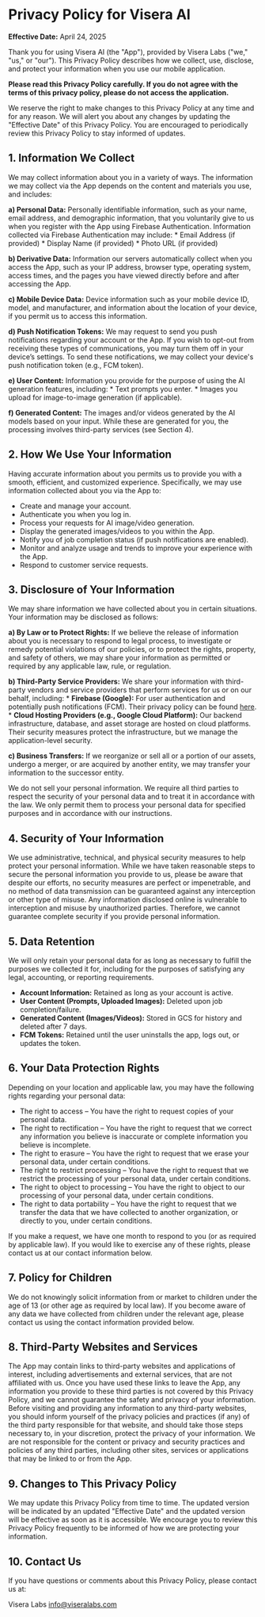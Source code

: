 # Privacy Policy for Visera AI

**Effective Date:** April 24, 2025

Thank you for using Visera AI (the "App"), provided by Visera Labs ("we," "us," or "our"). This Privacy Policy describes how we collect, use, disclose, and protect your information when you use our mobile application.

**Please read this Privacy Policy carefully. If you do not agree with the terms of this privacy policy, please do not access the application.**

We reserve the right to make changes to this Privacy Policy at any time and for any reason. We will alert you about any changes by updating the "Effective Date" of this Privacy Policy. You are encouraged to periodically review this Privacy Policy to stay informed of updates.

## 1. Information We Collect

We may collect information about you in a variety of ways. The information we may collect via the App depends on the content and materials you use, and includes:

**a) Personal Data:**
Personally identifiable information, such as your name, email address, and demographic information, that you voluntarily give to us when you register with the App using Firebase Authentication. Information collected via Firebase Authentication may include:
    * Email Address (if provided)
    * Display Name (if provided)
    * Photo URL (if provided)

**b) Derivative Data:**
Information our servers automatically collect when you access the App, such as your IP address, browser type, operating system, access times, and the pages you have viewed directly before and after accessing the App.

**c) Mobile Device Data:**
Device information such as your mobile device ID, model, and manufacturer, and information about the location of your device, if you permit us to access this information.

**d) Push Notification Tokens:**
We may request to send you push notifications regarding your account or the App. If you wish to opt-out from receiving these types of communications, you may turn them off in your device’s settings. To send these notifications, we may collect your device's push notification token (e.g., FCM token).

**e) User Content:**
Information you provide for the purpose of using the AI generation features, including:
    * Text prompts you enter.
    * Images you upload for image-to-image generation (if applicable).

**f) Generated Content:**
The images and/or videos generated by the AI models based on your input. While these are generated for you, the processing involves third-party services (see Section 4).

## 2. How We Use Your Information

Having accurate information about you permits us to provide you with a smooth, efficient, and customized experience. Specifically, we may use information collected about you via the App to:

* Create and manage your account.
* Authenticate you when you log in.
* Process your requests for AI image/video generation.
* Display the generated images/videos to you within the App.
* Notify you of job completion status (if push notifications are enabled).
* Monitor and analyze usage and trends to improve your experience with the App.
* Respond to customer service requests.

## 3. Disclosure of Your Information

We may share information we have collected about you in certain situations. Your information may be disclosed as follows:

**a) By Law or to Protect Rights:**
If we believe the release of information about you is necessary to respond to legal process, to investigate or remedy potential violations of our policies, or to protect the rights, property, and safety of others, we may share your information as permitted or required by any applicable law, rule, or regulation.

**b) Third-Party Service Providers:**
We share your information with third-party vendors and service providers that perform services for us or on our behalf, including:
    * **Firebase (Google):** For user authentication and potentially push notifications (FCM). Their privacy policy can be found [here](https://policies.google.com/privacy).
    * **Cloud Hosting Providers (e.g., Google Cloud Platform):** Our backend infrastructure, database, and asset storage are hosted on cloud platforms. Their security measures protect the infrastructure, but we manage the application-level security.

**c) Business Transfers:**
If we reorganize or sell all or a portion of our assets, undergo a merger, or are acquired by another entity, we may transfer your information to the successor entity.

We do not sell your personal information. We require all third parties to respect the security of your personal data and to treat it in accordance with the law. We only permit them to process your personal data for specified purposes and in accordance with our instructions.

## 4. Security of Your Information

We use administrative, technical, and physical security measures to help protect your personal information. While we have taken reasonable steps to secure the personal information you provide to us, please be aware that despite our efforts, no security measures are perfect or impenetrable, and no method of data transmission can be guaranteed against any interception or other type of misuse. Any information disclosed online is vulnerable to interception and misuse by unauthorized parties. Therefore, we cannot guarantee complete security if you provide personal information.

## 5. Data Retention

We will only retain your personal data for as long as necessary to fulfill the purposes we collected it for, including for the purposes of satisfying any legal, accounting, or reporting requirements.

* **Account Information:** Retained as long as your account is active.
* **User Content (Prompts, Uploaded Images):** Deleted upon job completion/failure.
* **Generated Content (Images/Videos):** Stored in GCS for history and deleted after 7 days.
* **FCM Tokens:** Retained until the user uninstalls the app, logs out, or updates the token.

## 6. Your Data Protection Rights

Depending on your location and applicable law, you may have the following rights regarding your personal data:

* The right to access – You have the right to request copies of your personal data.
* The right to rectification – You have the right to request that we correct any information you believe is inaccurate or complete information you believe is incomplete.
* The right to erasure – You have the right to request that we erase your personal data, under certain conditions.
* The right to restrict processing – You have the right to request that we restrict the processing of your personal data, under certain conditions.
* The right to object to processing – You have the right to object to our processing of your personal data, under certain conditions.
* The right to data portability – You have the right to request that we transfer the data that we have collected to another organization, or directly to you, under certain conditions.

If you make a request, we have one month to respond to you (or as required by applicable law). If you would like to exercise any of these rights, please contact us at our contact information below.

## 7. Policy for Children

We do not knowingly solicit information from or market to children under the age of 13 (or other age as required by local law). If you become aware of any data we have collected from children under the relevant age, please contact us using the contact information provided below.

## 8. Third-Party Websites and Services

The App may contain links to third-party websites and applications of interest, including advertisements and external services, that are not affiliated with us. Once you have used these links to leave the App, any information you provide to these third parties is not covered by this Privacy Policy, and we cannot guarantee the safety and privacy of your information. Before visiting and providing any information to any third-party websites, you should inform yourself of the privacy policies and practices (if any) of the third party responsible for that website, and should take those steps necessary to, in your discretion, protect the privacy of your information. We are not responsible for the content or privacy and security practices and policies of any third parties, including other sites, services or applications that may be linked to or from the App.

## 9. Changes to This Privacy Policy

We may update this Privacy Policy from time to time. The updated version will be indicated by an updated "Effective Date" and the updated version will be effective as soon as it is accessible. We encourage you to review this Privacy Policy frequently to be informed of how we are protecting your information.

## 10. Contact Us

If you have questions or comments about this Privacy Policy, please contact us at:

Visera Labs
info@viseralabs.com
